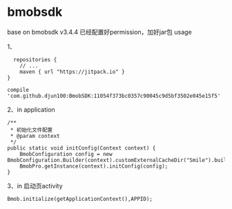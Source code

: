 # bmobsdk
base on bmobsdk v3.4.4
已经配置好permission，加好jar包
usage

1、

      repositories {
        // ...
        maven { url "https://jitpack.io" }
    }

    compile 'com.github.djun100:BmobSDK:11054f373bc0357c90045c9d5bf3502e045e15f5'
2、in application
    
	/**
	 * 初始化文件配置
	 * @param context
	 */
	public static void initConfig(Context context) {
		BmobConfiguration config = new BmobConfiguration.Builder(context).customExternalCacheDir("Smile").build();
		BmobPro.getInstance(context).initConfig(config);
	}
3、in 启动页activity

    Bmob.initialize(getApplicationContext(),APPID);
